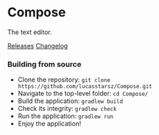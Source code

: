 # Compose

The text editor.

[Releases][Download Link]
[Changelog][Changelog link]

### Building from source
- Clone the repository: `git clone https://github.com/lucasstarsz/Compose.git`
- Navigate to the top-level folder: `cd Compose/`
- Build the application: `gradlew build`
- Check its integrity: `gradlew check`
- Run the application: `gradlew run`
- Enjoy the application!

[Download Link]: https://github.com/lucasstarsz/Compose/releases
[Changelog Link]: https://github.com/lucasstarsz/Compose/releases/tree/main/changelog.md
